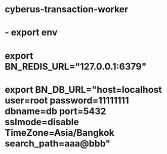 # cyberus-transaction-worker
# - export env
# export BN_REDIS_URL="127.0.0.1:6379"
# export BN_DB_URL="host=localhost user=root password=11111111 dbname=db port=5432 sslmode=disable TimeZone=Asia/Bangkok search_path=aaa@bbb"
